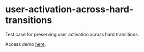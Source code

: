 # user-activation-across-hard-transitions
Test case for preserving user activation across hard transitions.

Access demo [here](page1.html).